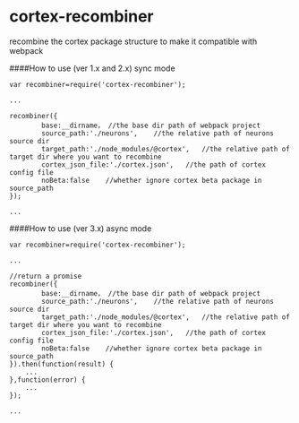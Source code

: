# cortex-recombiner
recombine the cortex package structure to make it compatible with webpack

####How to use (ver 1.x and 2.x) sync mode

````
var recombiner=require('cortex-recombiner');

...

recombiner({
        base:__dirname，	//the base dir path of webpack project
        source_path:'./neurons',	//the relative path of neurons source dir
    	target_path:'./node_modules/@cortex',	//the relative path of target dir where you want to recombine
    	cortex_json_file:'./cortex.json',	//the path of cortex config file
    	noBeta:false	//whether ignore cortex beta package in source_path
});

...

````

####How to use (ver 3.x) async mode

````
var recombiner=require('cortex-recombiner');

...

//return a promise
recombiner({
        base:__dirname，	//the base dir path of webpack project
        source_path:'./neurons',	//the relative path of neurons source dir
    	target_path:'./node_modules/@cortex',	//the relative path of target dir where you want to recombine
    	cortex_json_file:'./cortex.json',	//the path of cortex config file
    	noBeta:false	//whether ignore cortex beta package in source_path
}).then(function(result) {
    ...
},function(error) {
    ...
});

...

````

